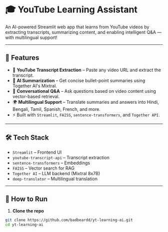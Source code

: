 # 🎓 YouTube Learning Assistant

An AI-powered Streamlit web app that learns from YouTube videos by extracting transcripts, summarizing content, and enabling intelligent Q&A — with multilingual support!

---

## 🚀 Features

- 🔗 **YouTube Transcript Extraction** – Paste any video URL and extract the transcript.
- 🧠 **AI Summarization** – Get concise bullet-point summaries using Together AI's Mixtral.
- 💬 **Conversational Q&A** – Ask questions based on video content using vector-based retrieval.
- 🌍 **Multilingual Support** – Translate summaries and answers into Hindi, Bengali, Tamil, Spanish, French, and more.
- ⚡ Built with `Streamlit`, `FAISS`, `sentence-transformers`, and `Together API`.

---

## 🛠️ Tech Stack

- `Streamlit` – Frontend UI
- `youtube-transcript-api` – Transcript extraction
- `sentence-transformers` – Embeddings
- `FAISS` – Vector search for RAG
- `Together AI` – LLM backend (Mixtral 8x7B)
- `deep-translator` – Multilingual translation

---

## 🧪 How to Run

1. **Clone the repo**  
```bash
git clone https://github.com/badbeardd/yt-learning-ai.git
cd yt-learning-ai
